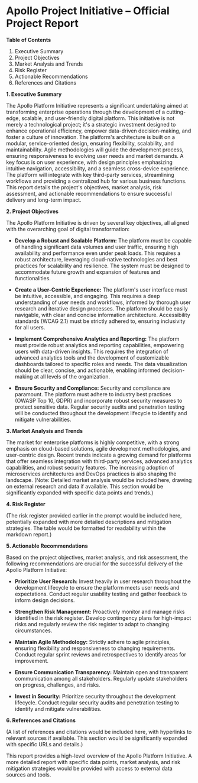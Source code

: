 # Apollo Project Initiative – Official Project Report

**Table of Contents**

1. Executive Summary
2. Project Objectives
3. Market Analysis and Trends
4. Risk Register
5. Actionable Recommendations
6. References and Citations


**1. Executive Summary**

The Apollo Platform Initiative represents a significant undertaking aimed at transforming enterprise operations through the development of a cutting-edge, scalable, and user-friendly digital platform. This initiative is not merely a technological project; it's a strategic investment designed to enhance operational efficiency, empower data-driven decision-making, and foster a culture of innovation.  The platform's architecture is built on a modular, service-oriented design, ensuring flexibility, scalability, and maintainability.  Agile methodologies will guide the development process, ensuring responsiveness to evolving user needs and market demands.  A key focus is on user experience, with design principles emphasizing intuitive navigation, accessibility, and a seamless cross-device experience.  The platform will integrate with key third-party services, streamlining workflows and providing a centralized hub for various business functions.  This report details the project's objectives, market analysis, risk assessment, and actionable recommendations to ensure successful delivery and long-term impact.


**2. Project Objectives**

The Apollo Platform Initiative is driven by several key objectives, all aligned with the overarching goal of digital transformation:

* **Develop a Robust and Scalable Platform:** The platform must be capable of handling significant data volumes and user traffic, ensuring high availability and performance even under peak loads.  This requires a robust architecture, leveraging cloud-native technologies and best practices for scalability and resilience.  The system must be designed to accommodate future growth and expansion of features and functionalities.

* **Create a User-Centric Experience:**  The platform's user interface must be intuitive, accessible, and engaging.  This requires a deep understanding of user needs and workflows, informed by thorough user research and iterative design processes.  The platform should be easily navigable, with clear and concise information architecture.  Accessibility standards (WCAG 2.1) must be strictly adhered to, ensuring inclusivity for all users.

* **Implement Comprehensive Analytics and Reporting:**  The platform must provide robust analytics and reporting capabilities, empowering users with data-driven insights.  This requires the integration of advanced analytics tools and the development of customizable dashboards tailored to specific roles and needs.  The data visualization should be clear, concise, and actionable, enabling informed decision-making at all levels of the organization.

* **Ensure Security and Compliance:**  Security and compliance are paramount.  The platform must adhere to industry best practices (OWASP Top 10, GDPR) and incorporate robust security measures to protect sensitive data.  Regular security audits and penetration testing will be conducted throughout the development lifecycle to identify and mitigate vulnerabilities.


**3. Market Analysis and Trends**

The market for enterprise platforms is highly competitive, with a strong emphasis on cloud-based solutions, agile development methodologies, and user-centric design.  Recent trends indicate a growing demand for platforms that offer seamless integration with third-party services, advanced analytics capabilities, and robust security features.  The increasing adoption of microservices architectures and DevOps practices is also shaping the landscape.  (Note:  Detailed market analysis would be included here, drawing on external research and data if available.  This section would be significantly expanded with specific data points and trends.)


**4. Risk Register**

(The risk register provided earlier in the prompt would be included here, potentially expanded with more detailed descriptions and mitigation strategies.  The table would be formatted for readability within the markdown report.)


**5. Actionable Recommendations**

Based on the project objectives, market analysis, and risk assessment, the following recommendations are crucial for the successful delivery of the Apollo Platform Initiative:

* **Prioritize User Research:**  Invest heavily in user research throughout the development lifecycle to ensure the platform meets user needs and expectations.  Conduct regular usability testing and gather feedback to inform design decisions.

* **Strengthen Risk Management:**  Proactively monitor and manage risks identified in the risk register.  Develop contingency plans for high-impact risks and regularly review the risk register to adapt to changing circumstances.

* **Maintain Agile Methodology:**  Strictly adhere to agile principles, ensuring flexibility and responsiveness to changing requirements.  Conduct regular sprint reviews and retrospectives to identify areas for improvement.

* **Ensure Communication Transparency:**  Maintain open and transparent communication among all stakeholders.  Regularly update stakeholders on progress, challenges, and risks.

* **Invest in Security:**  Prioritize security throughout the development lifecycle.  Conduct regular security audits and penetration testing to identify and mitigate vulnerabilities.


**6. References and Citations**

(A list of references and citations would be included here, with hyperlinks to relevant sources if available.  This section would be significantly expanded with specific URLs and details.)


This report provides a high-level overview of the Apollo Platform Initiative.  A more detailed report with specific data points, market analysis, and risk mitigation strategies would be provided with access to external data sources and tools.